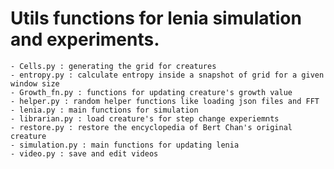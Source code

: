 # Utils functions for lenia simulation and experiments.

    - Cells.py : generating the grid for creatures
    - entropy.py : calculate entropy inside a snapshot of grid for a given window size
    - Growth_fn.py : functions for updating creature's growth value
    - helper.py : random helper functions like loading json files and FFT
    - lenia.py : main functions for simulation
    - librarian.py : load creature's for step change experiemnts
    - restore.py : restore the encyclopedia of Bert Chan's original creature 
    - simulation.py : main functions for updating lenia
    - video.py : save and edit videos
